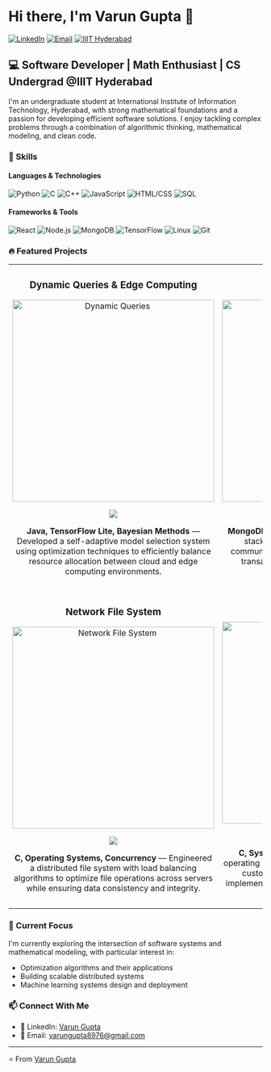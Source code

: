 # Hi there, I'm Varun Gupta 👋

[![LinkedIn](https://img.shields.io/badge/LinkedIn-Connect-blue?style=flat-square&logo=linkedin)](https://www.linkedin.com/in/varun-gupta-489301290/)
[![Email](https://img.shields.io/badge/Email-Contact-red?style=flat-square&logo=gmail)](mailto:varungupta8976@gmail.com)
[![IIIT Hyderabad](https://img.shields.io/badge/IIIT-Hyderabad-orange?style=flat-square)](https://www.iiit.ac.in/)

## 💻 Software Developer | Math Enthusiast | CS Undergrad @IIIT Hyderabad

I'm an undergraduate student at International Institute of Information Technology, Hyderabad, with strong mathematical foundations and a passion for developing efficient software solutions. I enjoy tackling complex problems through a combination of algorithmic thinking, mathematical modeling, and clean code.

### 🚀 Skills

#### Languages & Technologies
![Python](https://img.shields.io/badge/-Python-3776AB?style=flat-square&logo=python&logoColor=white)
![C](https://img.shields.io/badge/-C-A8B9CC?style=flat-square&logo=c&logoColor=white)
![C++](https://img.shields.io/badge/-C++-00599C?style=flat-square&logo=c%2B%2B&logoColor=white)
![JavaScript](https://img.shields.io/badge/-JavaScript-F7DF1E?style=flat-square&logo=javascript&logoColor=black)
![HTML/CSS](https://img.shields.io/badge/-HTML/CSS-E34F26?style=flat-square&logo=html5&logoColor=white)
![SQL](https://img.shields.io/badge/-SQL-4479A1?style=flat-square&logo=postgresql&logoColor=white)

#### Frameworks & Tools
![React](https://img.shields.io/badge/-React-61DAFB?style=flat-square&logo=react&logoColor=black)
![Node.js](https://img.shields.io/badge/-Node.js-339933?style=flat-square&logo=node.js&logoColor=white)
![MongoDB](https://img.shields.io/badge/-MongoDB-47A248?style=flat-square&logo=mongodb&logoColor=white)
![TensorFlow](https://img.shields.io/badge/-TensorFlow-FF6F00?style=flat-square&logo=tensorflow&logoColor=white)
![Linux](https://img.shields.io/badge/-Linux-FCC624?style=flat-square&logo=linux&logoColor=black)
![Git](https://img.shields.io/badge/-Git-F05032?style=flat-square&logo=git&logoColor=white)


### 🔥 Featured Projects

<table>
  <tr>
    <td width="50%">
      <h3 align="center">Dynamic Queries & Edge Computing</h3>
      <div align="center">
        <a href="https://github.com/gvarun01/Dynamic-Queries-Bond" target="_blank"><img src="https://raw.githubusercontent.com/gvarun01/gvarun01/main/images/dynamic-queries.png" width="400" alt="Dynamic Queries"/></a>
        <p>
          <a href="https://github.com/gvarun01/Dynamic-Queries-Bond" target="_blank">
            <img src="https://img.shields.io/badge/Code-View-blue?style=flat-square&logo=github"/>
          </a>
        </p>
        <p><strong>Java, TensorFlow Lite, Bayesian Methods</strong> — Developed a self-adaptive model selection system using optimization techniques to efficiently balance resource allocation between cloud and edge computing environments.</p>
      </div>
    </td>
    <td width="50%">
      <h3 align="center">IIIT-Marketplace</h3>
      <div align="center">
        <a href="https://github.com/gvarun01/DASS-1" target="_blank"><img src="https://raw.githubusercontent.com/gvarun01/gvarun01/main/images/marketplace.png" width="400" alt="IIIT-Marketplace"/></a>
        <p>
          <a href="https://github.com/gvarun01/DASS-1" target="_blank">
            <img src="https://img.shields.io/badge/Code-View-blue?style=flat-square&logo=github"/>
          </a>
        </p>
        <p><strong>MongoDB, Express, React, Node.js</strong> — Built a full-stack e-commerce application for the IIIT community, implementing secure authentication, transaction processing, and data-driven UI optimizations.</p>
      </div>
    </td>
  </tr>
  <tr>
    <td width="50%">
      <h3 align="center">Network File System</h3>
      <div align="center">
        <a href="https://github.com/gvarun01/NFS" target="_blank"><img src="https://raw.githubusercontent.com/gvarun01/gvarun01/main/images/nfs.png" width="400" alt="Network File System"/></a>
        <p>
          <a href="https://github.com/gvarun01/NFS" target="_blank">
            <img src="https://img.shields.io/badge/Code-View-blue?style=flat-square&logo=github"/>
          </a>
        </p>
        <p><strong>C, Operating Systems, Concurrency</strong> — Engineered a distributed file system with load balancing algorithms to optimize file operations across servers while ensuring data consistency and integrity.</p>
      </div>
    </td>
    <td width="50%">
      <h3 align="center">XV6 OS Enhancements</h3>
      <div align="center">
        <a href="https://github.com/gvarun01/Modified-XV6-Bond" target="_blank"><img src="https://raw.githubusercontent.com/gvarun01/gvarun01/main/images/xv6.png" width="400" alt="XV6 Enhancements"/></a>
        <p>
          <a href="https://github.com/gvarun01/Modified-XV6-Bond" target="_blank">
            <img src="https://img.shields.io/badge/Code-View-blue?style=flat-square&logo=github"/>
          </a>
        </p>
        <p><strong>C, Systems Programming</strong> — Enhanced XV6 operating system with Copy-On-Write functionality, custom schedulers, and network protocols implementing queuing theory principles for request handling.</p>
      </div>
    </td>
  </tr>
</table>

### 🌱 Current Focus

I'm currently exploring the intersection of software systems and mathematical modeling, with particular interest in:

- Optimization algorithms and their applications
- Building scalable distributed systems
- Machine learning systems design and deployment

### 📫 Connect With Me

- 💬 LinkedIn: [Varun Gupta](https://www.linkedin.com/in/varun-gupta-489301290/)
- 📧 Email: [varungupta8976@gmail.com](mailto:varungupta8976@gmail.com)

---

⭐️ From [Varun Gupta](https://github.com/gvarun01)
